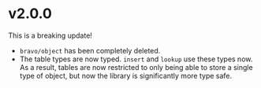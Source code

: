 # v2.0.0
This is a breaking update!

- `bravo/object` has been completely deleted.
- The table types are now typed. `insert` and `lookup` use these types now. As a result, tables are
  now restricted to only being able to store a single type of object, but now the library is
  significantly more type safe.
